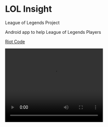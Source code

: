 # LOL Insight
League of Legends Project

Android app to help League of Legends Players

<a href="baribarton.github.io/info.html">Riot Code</a>

<video width="320" height="240" controls>
  <source src="video-1493801623.mp4" type="video/mp4">
</video>
